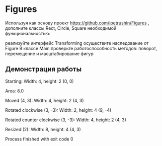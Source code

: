# Figures

Используя как основу проект  https://github.com/ipetrushin/Figures , дополните классы Rect, Circle, Square необходимой функциональностью:

реализуйте интерфейс Transforming
осуществите наследование от Figure
В классе Main проверьте работоспособность методов: поворот, перемещение и масштабирование фигур

## Демонстрация работы
Starting: 
Width: 4, height: 2 (0, 0) 

Area: 8.0 

Moved (4, 3):
Width: 4, height: 2 (4, 3) 

Rotated clockwise (3, -3): 
Width: 2, height: 4 (9, -4) 

Rotated counter clockwise (3, -3): 
Width: 4, height: 2 (4, 3) 

Resized (2): 
Width: 8, height: 4 (4, 3) 


Process finished with exit code 0
